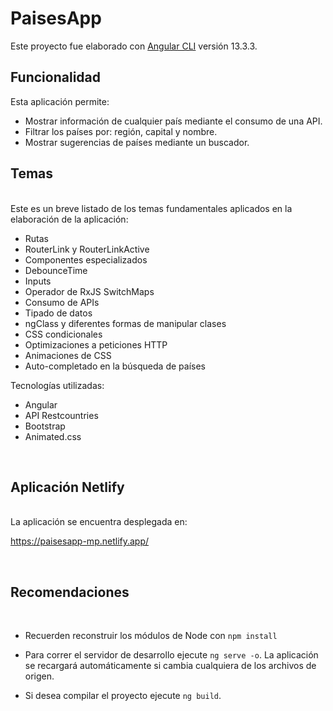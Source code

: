 # **PaisesApp**

Este proyecto fue elaborado con [Angular CLI](https://github.com/angular/angular-cli) versión 13.3.3.
## **Funcionalidad**

Esta aplicación permite:
- Mostrar información de cualquier país mediante el consumo de una API.
- Filtrar los países por: región, capital y nombre.
- Mostrar sugerencias de países mediante un buscador. 


## **Temas** ##
<br>
Este es un breve listado de los temas fundamentales aplicados en la elaboración de la aplicación:

- Rutas
- RouterLink y RouterLinkActive
- Componentes especializados
- DebounceTime
- Inputs
- Operador de RxJS SwitchMaps
- Consumo de APIs
- Tipado de datos
- ngClass y diferentes formas de manipular clases
- CSS condicionales
- Optimizaciones a peticiones HTTP
- Animaciones de CSS
- Auto-completado en la búsqueda de países


Tecnologías utilizadas:

- Angular
- API Restcountries
- Bootstrap
- Animated.css


<br>

## **Aplicación Netlify**

<br>
La aplicación se encuentra desplegada en:

https://paisesapp-mp.netlify.app/

<br>

## **Recomendaciones**

<br>

- Recuerden reconstruir los módulos de Node con `npm install`

- Para correr el servidor de desarrollo ejecute `ng serve -o`. La aplicación se recargará automáticamente si cambia cualquiera de los archivos de origen.

- Si desea compilar el proyecto ejecute `ng build`.
